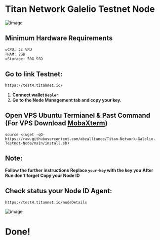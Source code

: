 # Titan Network Galelio Testnet Node
![image](https://pbs.twimg.com/media/GgsaYmjWoAAQA_t?format=jpg&name=large)

## Minimum Hardware Requirements
```bash
▫️CPU: 2c VPU
▫️RAM: 2GB
▫️Storage: 50G SSD
  ```

## Go to link Testnet:
```bash
https://test4.titannet.io/
  ```
  1. **Connect wallet `Kepler`** 
  2. **Go to the Node Management tab and copy your key.**
  

## Open VPS Ubuntu Termianel & Past Command (For VPS Download [MobaXterm](https://mobaxterm.mobatek.net/))

```
source <(wget -qO- https://raw.githubusercontent.com/abzalliance/Titan-Network-Galelio-Testnet-Node/main/install.sh)
```
## Note:
**Follow the further instructions**
**Replace `your-key` with the key you**
**After Run don't forget Copy your Node ID**

## Check status your Node ID Agent:
```bash
https://test4.titannet.io/nodeDetails
  ```
![image](https://i.postimg.cc/DZM9zjKT/Screenshot-6.png)

# Done!
